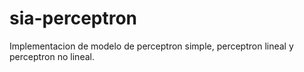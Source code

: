 # sia-perceptron
Implementacion de modelo de perceptron simple, perceptron lineal y perceptron no lineal.
